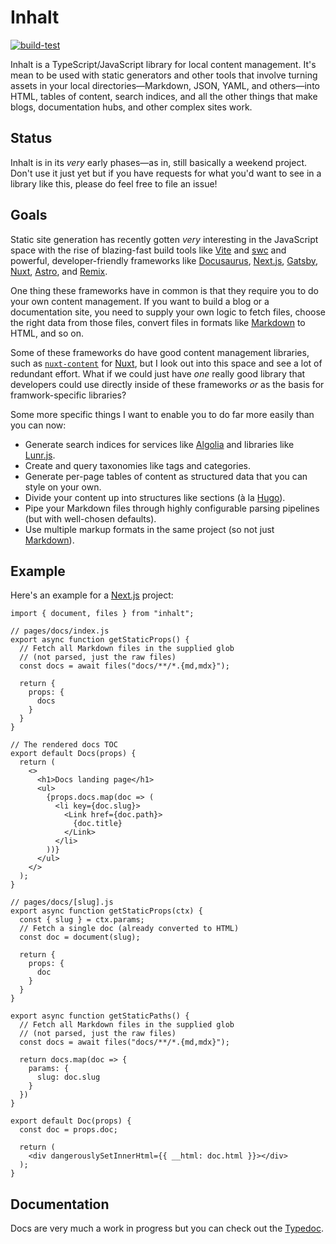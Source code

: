 # Inhalt

[![build-test](https://github.com/lucperkins/inhalt/actions/workflows/all.yml/badge.svg)](https://github.com/lucperkins/inhalt/actions/workflows/all.yml)

Inhalt is a TypeScript/JavaScript library for local content management. It's mean to be used with static generators and other tools that involve turning assets in your local directories—Markdown, JSON, YAML, and others—into HTML, tables of content, search indices, and all the other things that make blogs, documentation hubs, and other complex sites work.

## Status

Inhalt is in its _very_ early phases—as in, still basically a weekend project. Don't use it just yet but if you have requests for what you'd want to see in a library like this, please do feel free to file an issue!

## Goals

Static site generation has recently gotten _very_ interesting in the JavaScript space with the rise of blazing-fast build tools like [Vite] and [swc] and powerful, developer-friendly frameworks like [Docusaurus], [Next.js][next], [Gatsby], [Nuxt], [Astro], and [Remix].

One thing these frameworks have in common is that they require you to do your own content management. If you want to build a blog or a documentation site, you need to supply your own logic to fetch files, choose the right data from those files, convert files in formats like [Markdown] to HTML, and so on.

Some of these frameworks do have good content management libraries, such as [`nuxt-content`][nuxt-content] for [Nuxt], but I look out into this space and see a lot of redundant effort. What if we could just have _one_ really good library that developers could use directly inside of these frameworks _or_ as the basis for framwork-specific libraries?

Some more specific things I want to enable you to do far more easily than you can now:

- Generate search indices for services like [Algolia] and libraries like [Lunr.js][lunr].
- Create and query taxonomies like tags and categories.
- Generate per-page tables of content as structured data that you can style on your own.
- Divide your content up into structures like sections (à la [Hugo]).
- Pipe your Markdown files through highly configurable parsing pipelines (but with well-chosen defaults).
- Use multiple markup formats in the same project (so not just [Markdown]).

## Example

Here's an example for a [Next.js][next] project:

```tsx
import { document, files } from "inhalt";

// pages/docs/index.js
export async function getStaticProps() {
  // Fetch all Markdown files in the supplied glob
  // (not parsed, just the raw files)
  const docs = await files("docs/**/*.{md,mdx}");

  return {
    props: {
      docs
    }
  }
}

// The rendered docs TOC
export default Docs(props) {
  return (
    <>
      <h1>Docs landing page</h1>
      <ul>
        {props.docs.map(doc => (
          <li key={doc.slug}>
            <Link href={doc.path}>
              {doc.title}
            </Link>
          </li>
        ))}
      </ul>
    </>
  );
}

// pages/docs/[slug].js
export async function getStaticProps(ctx) {
  const { slug } = ctx.params;
  // Fetch a single doc (already converted to HTML)
  const doc = document(slug);

  return {
    props: {
      doc
    }
  }
}

export async function getStaticPaths() {
  // Fetch all Markdown files in the supplied glob
  // (not parsed, just the raw files)
  const docs = await files("docs/**/*.{md,mdx}");

  return docs.map(doc => {
    params: {
      slug: doc.slug
    }
  })
}

export default Doc(props) {
  const doc = props.doc;

  return (
    <div dangerouslySetInnerHtml={{ __html: doc.html }}></div>
  );
}
```

## Documentation

Docs are very much a work in progress but you can check out the [Typedoc][docs].

[algolia]: https://algolia.com
[astro]: https://astro.build
[docs]: https://lucperkins.github.io/inhalt
[docusaurus]: https://docusaurus.io
[gatsby]: https://gatsbyjs.com
[hugo]: https://gohugo.io/content-management/sections
[lunr]: https://lunrjs.com
[markdown]: https://www.markdownguide.org
[next]: https://nextjs.org
[nuxt]: https://nuxtjs.org
[nuxt-content]: https://content.nuxtjs.org
[remix]: https://remix.run
[swc]: https://swc.rs
[vite]: https://vitejs.dev
